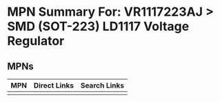 



# MPN Summary For: VR1117223AJ > SMD (SOT-223) LD1117 Voltage Regulator

## MPNs
  

|MPN|Direct Links|Search Links|
| :--- | :--- | :--- |
||||
